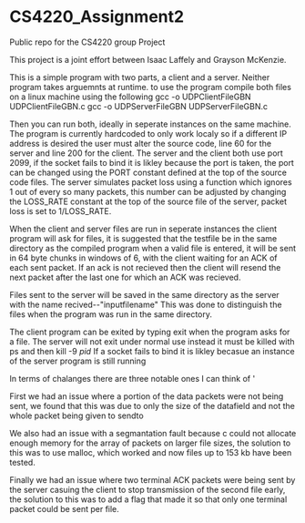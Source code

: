 # CS4220_Assignment2
Public repo for the CS4220 group Project

This project is a joint effort between Isaac Laffely and Grayson McKenzie.



This is a simple program with two parts, a client and a server. Neither program takes arguemnts at runtime.
to use the program compile both files on a linux machine using the following
gcc -o UDPClientFileGBN UDPClientFileGBN.c
gcc -o UDPServerFileGBN UDPServerFileGBN.c

Then you can run both, ideally in seperate instances on the same machine. The program is currently hardcoded to 
only work localy so if a different IP address is desired
the user must alter the source code, line 60 for the server and line 200 for the client. 
The server and the client both use port 2099, if the socket fails to bind it is likley because the port is taken, 
the port can be changed using the 
PORT constant defined at the top of the source code files. The server simulates packet loss using a function which 
ignores 1 out of every so many packets, this number can be adjusted
by changing the LOSS_RATE constant at the top of the source file of the server, packet loss is set to 1/LOSS_RATE. 

When the client and server files are run in seperate instances the client program will ask for files, it is suggested 
that the testfile be in the same directory as the compiled program
when a valid file is entered, it will be sent in 64 byte chunks in windows of 6, with the client waiting for an ACK of each sent packet.
If an ack is not recieved then the client will resend the next packet after the last one for which an ACK was recieved. 

Files sent to the server will be saved in the same directory as the server with the name recived--"inputfilename" 
This was done to distinguish the files when the program was run in
the same directory. 

The client program can be exited by typing exit when the program asks for a file. The server will not exit under normal use
instead it must be killed with ps and then kill -9 *pid* If a socket fails to bind it is likley becasue an 
instance of the server program is still running

In terms of chalanges there are three notable ones I can think of '

First we had an issue where a portion of the data packets were not being sent, we found that this 
was due to only the size of the datafield and not the whole packet being given to sendto

We also had an issue with a segmantation fault because c could not allocate enough memory for the array of
 packets on larger file sizes, the solution to this was to use malloc, which worked and 
now files up to 153 kb have been tested.

Finally we had an issue where two terminal ACK packets were being sent by the server casuing the client to stop
transmission of the second file early, the solution to this was to add a flag that made it so that only one 
terminal packet could be sent per file.